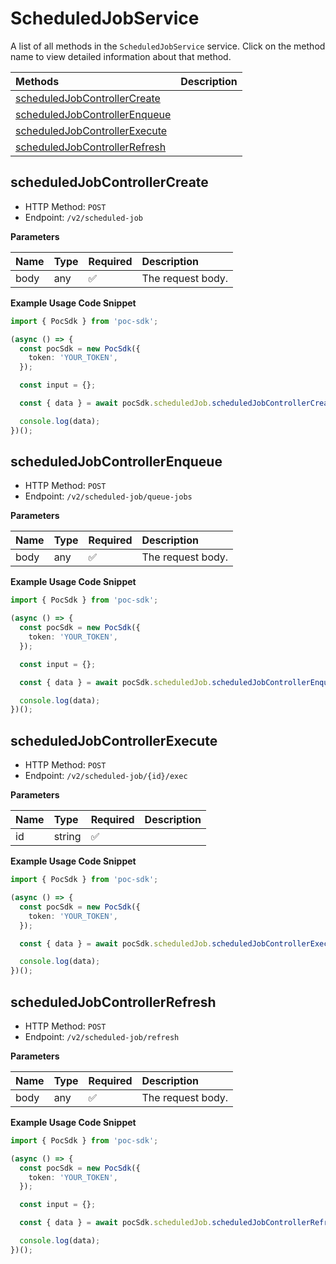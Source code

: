 # ScheduledJobService

A list of all methods in the `ScheduledJobService` service. Click on the method name to view detailed information about that method.

| Methods                                                         | Description |
| :-------------------------------------------------------------- | :---------- |
| [scheduledJobControllerCreate](#scheduledjobcontrollercreate)   |             |
| [scheduledJobControllerEnqueue](#scheduledjobcontrollerenqueue) |             |
| [scheduledJobControllerExecute](#scheduledjobcontrollerexecute) |             |
| [scheduledJobControllerRefresh](#scheduledjobcontrollerrefresh) |             |

## scheduledJobControllerCreate

- HTTP Method: `POST`
- Endpoint: `/v2/scheduled-job`

**Parameters**

| Name | Type | Required | Description       |
| :--- | :--- | :------- | :---------------- |
| body | any  | ✅       | The request body. |

**Example Usage Code Snippet**

```typescript
import { PocSdk } from 'poc-sdk';

(async () => {
  const pocSdk = new PocSdk({
    token: 'YOUR_TOKEN',
  });

  const input = {};

  const { data } = await pocSdk.scheduledJob.scheduledJobControllerCreate(input);

  console.log(data);
})();
```

## scheduledJobControllerEnqueue

- HTTP Method: `POST`
- Endpoint: `/v2/scheduled-job/queue-jobs`

**Parameters**

| Name | Type | Required | Description       |
| :--- | :--- | :------- | :---------------- |
| body | any  | ✅       | The request body. |

**Example Usage Code Snippet**

```typescript
import { PocSdk } from 'poc-sdk';

(async () => {
  const pocSdk = new PocSdk({
    token: 'YOUR_TOKEN',
  });

  const input = {};

  const { data } = await pocSdk.scheduledJob.scheduledJobControllerEnqueue(input);

  console.log(data);
})();
```

## scheduledJobControllerExecute

- HTTP Method: `POST`
- Endpoint: `/v2/scheduled-job/{id}/exec`

**Parameters**

| Name | Type   | Required | Description |
| :--- | :----- | :------- | :---------- |
| id   | string | ✅       |             |

**Example Usage Code Snippet**

```typescript
import { PocSdk } from 'poc-sdk';

(async () => {
  const pocSdk = new PocSdk({
    token: 'YOUR_TOKEN',
  });

  const { data } = await pocSdk.scheduledJob.scheduledJobControllerExecute('id');

  console.log(data);
})();
```

## scheduledJobControllerRefresh

- HTTP Method: `POST`
- Endpoint: `/v2/scheduled-job/refresh`

**Parameters**

| Name | Type | Required | Description       |
| :--- | :--- | :------- | :---------------- |
| body | any  | ✅       | The request body. |

**Example Usage Code Snippet**

```typescript
import { PocSdk } from 'poc-sdk';

(async () => {
  const pocSdk = new PocSdk({
    token: 'YOUR_TOKEN',
  });

  const input = {};

  const { data } = await pocSdk.scheduledJob.scheduledJobControllerRefresh(input);

  console.log(data);
})();
```

<!-- This file was generated by liblab | https://liblab.com/ -->
